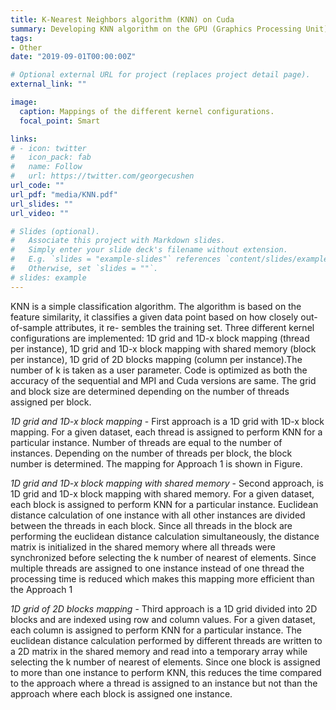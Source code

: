 ```yaml
---
title: K-Nearest Neighbors algorithm (KNN) on Cuda
summary: Developing KNN algorithm on the GPU (Graphics Processing Unit) using CUDA.
tags:
- Other
date: "2019-09-01T00:00:00Z"

# Optional external URL for project (replaces project detail page).
external_link: ""

image:
  caption: Mappings of the different kernel configurations.
  focal_point: Smart

links:
# - icon: twitter
#   icon_pack: fab
#   name: Follow
#   url: https://twitter.com/georgecushen
url_code: ""
url_pdf: "media/KNN.pdf"
url_slides: ""
url_video: ""

# Slides (optional).
#   Associate this project with Markdown slides.
#   Simply enter your slide deck's filename without extension.
#   E.g. `slides = "example-slides"` references `content/slides/example-slides.md`.
#   Otherwise, set `slides = ""`.
# slides: example
---
```


KNN is a simple classification algorithm. The algorithm
is based on the feature similarity, it classifies a given data
point based on how closely out-of-sample attributes, it re-
sembles the training set. Three different kernel configurations
are implemented: 1D grid and 1D-x block mapping (thread
per instance), 1D grid and 1D-x block mapping with shared
memory (block per instance), 1D grid of 2D blocks mapping
(column per instance).The number of k is taken as a user
parameter. Code is optimized as both the accuracy of the
sequential and MPI and Cuda versions are same. The grid
and block size are determined depending on the number of
threads assigned per block.

*1D grid and 1D-x block mapping* - First approach is a 1D grid with 1D-x block mapping. For
a given dataset, each thread is assigned to perform KNN for a
particular instance. Number of threads are equal to the number
of instances. Depending on the number of threads per block,
the block number is determined. The mapping for Approach
1 is shown in Figure. 

*1D grid and 1D-x block mapping with shared memory* - Second approach, is 1D grid and 1D-x block mapping
with shared memory. For a given dataset, each block is
assigned to perform KNN for a particular instance. Euclidean
distance calculation of one instance with all other instances are
divided between the threads in each block. Since all threads
in the block are performing the euclidean distance calculation
simultaneously, the distance matrix is initialized in the shared
memory where all threads were synchronized before selecting
the k number of nearest of elements. Since multiple threads are
assigned to one instance instead of one thread the processing time is reduced which makes this mapping more efficient than
the Approach 1

*1D grid of 2D blocks mapping* - Third approach is a 1D grid divided into 2D blocks and are
indexed using row and column values. For a given dataset,
each column is assigned to perform KNN for a particular
instance. The euclidean distance calculation performed by
different threads are written to a 2D matrix in the shared
memory and read into a temporary array while selecting the
k number of nearest of elements. Since one block is assigned
to more than one instance to perform KNN, this reduces the
time compared to the approach where a thread is assigned
to an instance but not than the approach where each block is
assigned one instance.